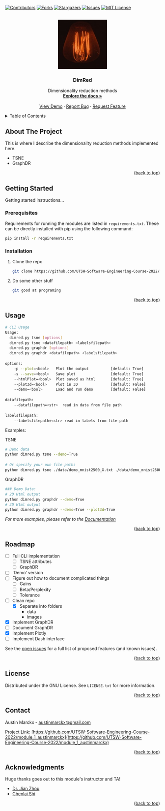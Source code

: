 <div id="top"></div>
<!--
*** Thanks for checking out the Best-README-Template. If you have a suggestion
*** that would make this better, please fork the repo and create a pull request
*** or simply open an issue with the tag "enhancement".
*** Don't forget to give the project a star!
*** Thanks again! Now go create something AMAZING! :D
-->

<!-- PROJECT SHIELDS -->
<!--
*** I'm using markdown "reference style" links for readability.
*** Reference links are enclosed in brackets [ ] instead of parentheses ( ).
*** See the bottom of this document for the declaration of the reference variables
*** for contributors-url, forks-url, etc. This is an optional, concise syntax you may use.
*** https://www.markdownguide.org/basic-syntax/#reference-style-links
-->
[![Contributors][contributors-shield]][contributors-url]
[![Forks][forks-shield]][forks-url]
[![Stargazers][stars-shield]][stars-url]
[![Issues][issues-shield]][issues-url]
[![MIT License][license-shield]][license-url]



<!-- PROJECT LOGO -->
<br />
<div align="center">
  <a href="https://github.com/UTSW-Software-Engineering-Course-2022/module_1_austinmarckx">
    <img src="images/logo.png" alt="Logo" width="160" height="160">
  </a>

<h3 align="center">DimRed</h3>

  <p align="center">
    Dimensionality reduction methods 
    <br />
    <a href="https://github.com/UTSW-Software-Engineering-Course-2022/module_1_austinmarckx"><strong>Explore the docs »</strong></a>
    <br />
    <br />
    <a href="https://github.com/UTSW-Software-Engineering-Course-2022/module_1_austinmarckx">View Demo</a>
    ·
    <a href="https://github.com/UTSW-Software-Engineering-Course-2022/module_1_austinmarckx/issues">Report Bug</a>
    ·
    <a href="https://github.com/UTSW-Software-Engineering-Course-2022/module_1_austinmarckx/issues">Request Feature</a>
  </p>
</div>



<!-- TABLE OF CONTENTS -->
<details>
  <summary>Table of Contents</summary>
  <ol>
    <li>
      <a href="#about-the-project">About The Project</a>
    </li>
    <li>
      <a href="#getting-started">Getting Started</a>
      <ul>
        <li><a href="#prerequisites">Prerequisites</a></li>
        <li><a href="#installation">Installation</a></li>
      </ul>
    </li>
    <li><a href="#usage">Usage</a></li>
    <li><a href="#roadmap">Roadmap</a></li>
    <li><a href="#license">License</a></li>
    <li><a href="#contact">Contact</a></li>
    <li><a href="#acknowledgments">Acknowledgments</a></li>
  </ol>
</details>


<!-- ABOUT THE PROJECT -->
## About The Project

This is where I describe the dimensionality reduction methods implemented here.
- TSNE
- GraphDR

<p align="right">(<a href="#top">back to top</a>)</p>

<!-- GETTING STARTED -->
## Getting Started

Getting started instructions...

### Prerequisites

Requirements for running the modules are listed in `requirements.txt`. These can be directly installed with pip using the following command:
```sh
pip install -r requirements.txt
```

### Installation

1. Clone the repo
   ```sh
   git clone https://github.com/UTSW-Software-Engineering-Course-2022/module_1_austinmarckx.git
   ```
2. Do some other stuff 
   ```sh
   git good at programing
   ```

<p align="right">(<a href="#top">back to top</a>)</p>



<!-- USAGE EXAMPLES -->
## Usage

```sh
# CLI Usage
Usage:
  dimred.py tsne [options] 
  dimred.py tsne <datafilepath> <labelsfilepath>
  dimred.py graphdr [options] 
  dimred.py graphdr <datafilepath> <labelsfilepath>

options:
    -p --plot=<bool>   Plot the output          [default: True]
    -s --save=<bool>   Save plot                [default: True]
    --htmlPlot=<bool>  Plot saved as html       [default: True]
    --plot3d=<bool>    Plot in 3D               [default: False]
    --demo=<bool>      Load and run demo        [default: False]

datafilepath:
    --datafilepath=<str>  read in data from file path

labelsfilepath:    
    --labelsfilepath=<str> read in labels from file path
```

Examples:

TSNE
```sh
# Demo data
python dimred.py tsne --demo=True

# Or specify your own file paths
python dimred.py tsne ./data/demo_mnist2500_X.txt ./data/demo_mnist2500_labels.txt  
```



GraphDR
```sh
### Demo Data:
# 2D Html output
python dimred.py graphdr --demo=True
# 3D Html output
python dimred.py graphdr --demo=True --plot3d=True
```


_For more examples, please refer to the [Documentation](https://example.com)_

<p align="right">(<a href="#top">back to top</a>)</p>



<!-- ROADMAP -->
## Roadmap

- [ ] Full CLI implementation 
    - [ ] TSNE attributes
    - [ ] GraphDR
- [ ] 'Demo' version
- [ ] Figure out how to document complicated things
    - [ ] Gains
    - [ ] Beta/Perplexity
    - [ ] Tolerance
- [ ] Clean repo
    - [x] Separate into folders
        - data
        - images
- [x] Implement GraphDR
- [ ] Document GraphDR
- [x] Implement Plotly
- [ ] Implement Dash interface

See the [open issues](https://github.com/UTSW-Software-Engineering-Course-2022/module_1_austinmarckx/issues) for a full list of proposed features (and known issues).

<p align="right">(<a href="#top">back to top</a>)</p>


<!-- LICENSE -->
## License

Distributed under the GNU License. See `LICENSE.txt` for more information.

<p align="right">(<a href="#top">back to top</a>)</p>

<!-- CONTACT -->
## Contact

Austin Marckx - austinmarckx@gmail.com

Project Link: [https://github.com/UTSW-Software-Engineering-Course-2022/module_1_austinmarckx](https://github.com/UTSW-Software-Engineering-Course-2022/module_1_austinmarckx)

<p align="right">(<a href="#top">back to top</a>)</p>



<!-- ACKNOWLEDGMENTS -->
## Acknowledgments

Huge thanks goes out to this module's instructor and TA!

* [Dr. Jian Zhou](jian.zhou@utsouthwestern.edu)
* [Chenlai Shi](chenlai.shi@utsouthwestern.edu)

<p align="right">(<a href="#top">back to top</a>)</p>



<!-- MARKDOWN LINKS & IMAGES -->
<!-- https://www.markdownguide.org/basic-syntax/#reference-style-links -->
[contributors-shield]: https://img.shields.io/github/contributors/UTSW-Software-Engineering-Course-2022/module_1_austinmarckx.svg?style=for-the-badge
[contributors-url]: https://github.com/UTSW-Software-Engineering-Course-2022/module_1_austinmarckx/graphs/contributors
[forks-shield]: https://img.shields.io/github/forks/UTSW-Software-Engineering-Course-2022/module_1_austinmarckx.svg?style=for-the-badge
[forks-url]: https://github.com/UTSW-Software-Engineering-Course-2022/module_1_austinmarckx/network/members
[stars-shield]: https://img.shields.io/github/stars/UTSW-Software-Engineering-Course-2022/module_1_austinmarckx.svg?style=for-the-badge
[stars-url]: https://github.com/UTSW-Software-Engineering-Course-2022/module_1_austinmarckx/stargazers
[issues-shield]: https://img.shields.io/github/issues/UTSW-Software-Engineering-Course-2022/module_1_austinmarckx.svg?style=for-the-badge
[issues-url]: https://github.com/UTSW-Software-Engineering-Course-2022/module_1_austinmarckx/issues
[license-shield]: https://img.shields.io/github/license/UTSW-Software-Engineering-Course-2022/module_1_austinmarckx.svg?style=for-the-badge
[license-url]: https://github.com/UTSW-Software-Engineering-Course-2022/module_1_austinmarckx/blob/master/LICENSE.txts
[product-screenshot]: images/screenshot.png
